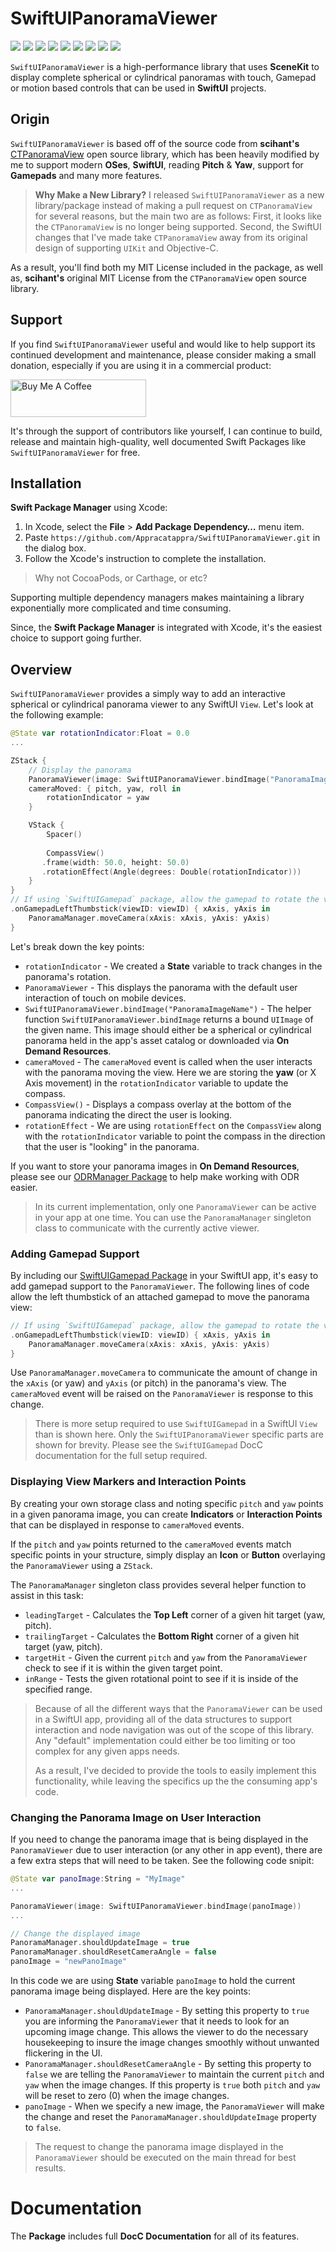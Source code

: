 # SwiftUIPanoramaViewer

![](https://img.shields.io/badge/license-MIT-green) ![](https://img.shields.io/badge/maintained%3F-Yes-green) ![](https://img.shields.io/badge/swift-6.0-green) ![](https://img.shields.io/badge/iOS-18.0-red) ![](https://img.shields.io/badge/macOS-15.0-red) ![](https://img.shields.io/badge/tvOS-18.0-red) ![](https://img.shields.io/badge/dependency-LogManager-orange) ![](https://img.shields.io/badge/dependency-SoundManager-orange) ![](https://img.shields.io/badge/dependency-SwiftletUtilities-orange)

`SwiftUIPanoramaViewer` is a high-performance library that uses **SceneKit** to display complete spherical or cylindrical panoramas with touch, Gamepad or motion based controls that can be used in **SwiftUI** projects.

## Origin

`SwiftUIPanoramaViewer` is based off of the source code from **scihant's** [CTPanoramaView](https://github.com/scihant/CTPanoramaView) open source library, which has been heavily modified by me to support modern **OSes**, **SwiftUI**, reading **Pitch** & **Yaw**, support for **Gamepads** and many more features.

> **Why Make a New Library?** I released `SwiftUIPanoramaViewer` as a new library/package instead of making a pull request on `CTPanoramaView` for several reasons, but the main two are as follows: First, it looks like the `CTPanoramaView` is no longer being supported. Second, the SwiftUI changes that I've made take `CTPanoramaView` away from its original design of supporting `UIKit` and Objective-C.

As a result, you'll find both my MIT License included in the package, as well as, **scihant's** original MIT License from the `CTPanoramaView` open source library.

## Support

If you find `SwiftUIPanoramaViewer` useful and would like to help support its continued development and maintenance, please consider making a small donation, especially if you are using it in a commercial product:

<a href="https://www.buymeacoffee.com/KevinAtAppra" target="_blank"><img src="https://cdn.buymeacoffee.com/buttons/v2/default-yellow.png" alt="Buy Me A Coffee" style="height: 60px !important;width: 217px !important;" ></a>

It's through the support of contributors like yourself, I can continue to build, release and maintain high-quality, well documented Swift Packages like `SwiftUIPanoramaViewer` for free.

## Installation

**Swift Package Manager** using Xcode:

1. In Xcode, select the **File** > **Add Package Dependency…** menu item.
2. Paste `https://github.com/Appracatappra/SwiftUIPanoramaViewer.git` in the dialog box.
3. Follow the Xcode's instruction to complete the installation.

> Why not CocoaPods, or Carthage, or etc?

Supporting multiple dependency managers makes maintaining a library exponentially more complicated and time consuming.

Since, the **Swift Package Manager** is integrated with Xcode, it's the easiest choice to support going further.

## Overview

`SwiftUIPanoramaViewer` provides a simply way to add an interactive spherical or cylindrical panorama viewer to any SwiftUI `View`. Let's look at the following example:

```swift
@State var rotationIndicator:Float = 0.0
...

ZStack {
	// Display the panorama
	PanoramaViewer(image: SwiftUIPanoramaViewer.bindImage("PanoramaImageName")) {key in }
	cameraMoved: { pitch, yaw, roll in
	    rotationIndicator = yaw
	}

	VStack {
		Spacer()
	
		CompassView()
	   .frame(width: 50.0, height: 50.0)
	   .rotationEffect(Angle(degrees: Double(rotationIndicator)))
	}
}
// If using `SwiftUIGamepad` package, allow the gamepad to rotate the view.
.onGamepadLeftThumbstick(viewID: viewID) { xAxis, yAxis in
    PanoramaManager.moveCamera(xAxis: xAxis, yAxis: yAxis)
}
```

Let's break down the key points:

* `rotationIndicator` - We created a **State** variable to track changes in the panorama's rotation.
* `PanoramaViewer` - This displays the panorama with the default user interaction of touch on mobile devices.
* `SwiftUIPanoramaViewer.bindImage("PanoramaImageName")` - The helper function `SwiftUIPanoramaViewer.bindImage` returns a bound `UIImage` of the given name. This image should either be a spherical or cylindrical panorama held in the app's asset catalog or downloaded via **On Demand Resources**.
* `cameraMoved` - The `cameraMoved` event is called when the user interacts with the panorama moving the view. Here we are storing the **yaw** (or X Axis movement) in the `rotationIndicator` variable to update the compass.
* `CompassView()` - Displays a compass overlay at the bottom of the panorama indicating the direct the user is looking.
* `rotationEffect` - We are using `rotationEffect` on the `CompassView` along with the `rotationIndicator` variable to point the compass in the direction that the user is "looking" in the panorama.

If you want to store your panorama images in **On Demand Resources**, please see our [ODRManager Package](https://github.com/Appracatappra/ODRManager) to help make working with ODR easier.

> In its current implementation, only one `PanoramaViewer` can be active in your app at one time. You can use the `PanoramaManager` singleton class to communicate with the currently active viewer.

### Adding Gamepad Support

By including our [SwiftUIGamepad Package](https://github.com/Appracatappra/SwiftUIGamepad) in your SwiftUI app, it's easy to add gamepad support to the `PanoramaViewer`. The following lines of code allow the left thumbstick of an attached gamepad to move the panorama view:

```swift
// If using `SwiftUIGamepad` package, allow the gamepad to rotate the view.
.onGamepadLeftThumbstick(viewID: viewID) { xAxis, yAxis in
    PanoramaManager.moveCamera(xAxis: xAxis, yAxis: yAxis)
}
```

Use `PanoramaManager.moveCamera` to communicate the amount of change in the `xAxis` (or yaw) and `yAxis` (or pitch) in the panorama's view. The `cameraMoved` event will be raised on the `PanoramaViewer` is response to this change.

> There is more setup required to use `SwiftUIGamepad` in a SwiftUI `View` than is shown here. Only the `SwiftUIPanoramaViewer` specific parts are shown for brevity. Please see the `SwiftUIGamepad` DocC documentation for the full setup required.

### Displaying View Markers and Interaction Points

By creating your own storage class and noting specific `pitch` and `yaw` points in a given panorama image, you can create **Indicators** or **Interaction Points** that can be displayed in response to `cameraMoved` events.

If the `pitch` and `yaw` points returned to the `cameraMoved` events match specific points in your structure, simply display an **Icon** or **Button** overlaying the `PanoramaViewer` using a `ZStack`.

The `PanoramaManager` singleton class provides several helper function to assist in this task:

* `leadingTarget` - Calculates the **Top Left** corner of a given hit target (yaw, pitch).
* `trailingTarget` - Calculates the **Bottom Right** corner of a given hit target (yaw, pitch).
* `targetHit` - Given the current `pitch` and `yaw` from the `PanoramaViewer` check to see if it is within the given target point.
* `inRange` - Tests the given rotational point to see if it is inside of the specified range.

> Because of all the different ways that the `PanoramaViewer` can be used in a SwiftUI app, providing all of the data structures to support interaction and node navigation was out of the scope of this library. Any "default" implementation could either be too limiting or too complex for any given apps needs.
> 
> As a result, I've decided to provide the tools to easily implement this functionality, while leaving the specifics up the the consuming app's code.

### Changing the Panorama Image on User Interaction

If you need to change the panorama image that is being displayed in the `PanoramaViewer` due to user interaction (or any other in app event), there are a few extra steps that will need to be taken. See the following code snipit:

```swift
@State var panoImage:String = "MyImage"
...

PanoramaViewer(image: SwiftUIPanoramaViewer.bindImage(panoImage))
...

// Change the displayed image
PanoramaManager.shouldUpdateImage = true
PanoramaManager.shouldResetCameraAngle = false
panoImage = "newPanoImage"

```

In this code we are using **State** variable `panoImage` to hold the current panorama image being displayed. Here are the key points:

* `PanoramaManager.shouldUpdateImage` - By setting this property to `true` you are informing the `PanoramaViewer` that it needs to look for an upcoming image change. This allows the viewer to do the necessary housekeeping to insure the image changes smoothly without unwanted flickering in the UI.
* `PanoramaManager.shouldResetCameraAngle` - By setting this property to `false` we are telling the `PanoramaViewer` to maintain the current `pitch` and `yaw` when the image changes. If this property is `true` both `pitch` and `yaw` will be reset to zero (0) when the image changes.
* `panoImage` - When we specify a new image, the `PanoramaViewer` will make the change and reset the `PanoramaManager.shouldUpdateImage` property to `false`.

> The request to change the panorama image displayed in the `PanoramaViewer` should be executed on the main thread for best results.

# Documentation

The **Package** includes full **DocC Documentation** for all of its features.
